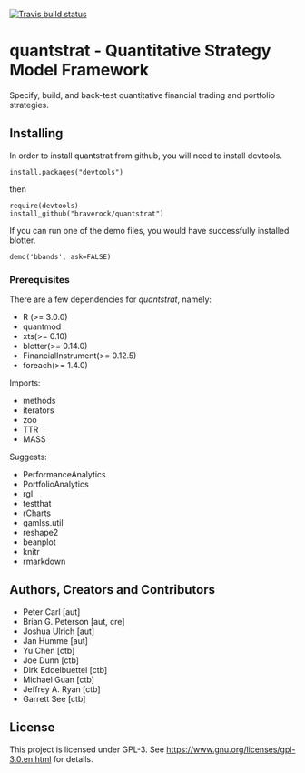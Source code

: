 [![Travis build status](https://travis-ci.org/braverock/quantstrat.svg?branch=master)](https://travis-ci.org/braverock/quantstrat)

# quantstrat - Quantitative Strategy Model Framework

Specify, build, and back-test quantitative financial trading and portfolio strategies.

## Installing

In order to install quantstrat from github, you will need to install devtools.

```
install.packages("devtools")
```

then

```
require(devtools)
install_github("braverock/quantstrat")
```

If you can run one of the demo files, you would have successfully installed blotter.

```
demo('bbands', ask=FALSE)
```

### Prerequisites

There are a few dependencies for _quantstrat_, namely:

* R (>= 3.0.0)
* quantmod
* xts(>= 0.10)
* blotter(>= 0.14.0)
* FinancialInstrument(>= 0.12.5)
* foreach(>= 1.4.0)

Imports:

* methods
* iterators
* zoo
* TTR
* MASS

Suggests:

* PerformanceAnalytics
* PortfolioAnalytics
* rgl
* testthat
* rCharts
* gamlss.util
* reshape2
* beanplot
* knitr
* rmarkdown

## Authors, Creators and Contributors

* Peter Carl [aut]
* Brian G. Peterson [aut, cre]
* Joshua Ulrich [aut]
* Jan Humme [aut]
* Yu Chen [ctb]
* Joe Dunn [ctb]
* Dirk Eddelbuettel [ctb]
* Michael Guan [ctb]
* Jeffrey A. Ryan [ctb]
* Garrett See [ctb]

## License

This project is licensed under GPL-3. See https://www.gnu.org/licenses/gpl-3.0.en.html for details.
